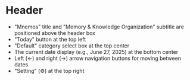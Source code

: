 # Header
- "Mnemos" title and "Memory & Knowledge Organization" subtitle are positioned above the header box
- "Today" button at the top left
- "Default" category select box at the top center
- The current date display (e.g., June 27, 2025) at the bottom center
- Left (←) and right (→) arrow navigation buttons for moving between dates
- "Setting" (⚙️) at the top right
